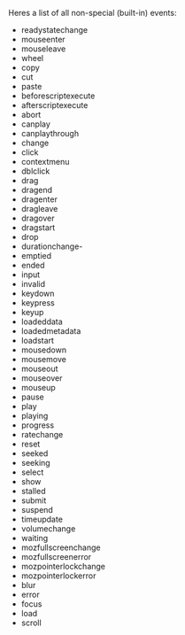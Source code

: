 Heres a list of all non-special (built-in) events:

- readystatechange
- mouseenter
- mouseleave
- wheel
- copy
- cut
- paste
- beforescriptexecute
- afterscriptexecute
- abort
- canplay
- canplaythrough
- change
- click
- contextmenu
- dblclick
- drag
- dragend
- dragenter
- dragleave
- dragover
- dragstart
- drop
- durationchange- 
- emptied
- ended
- input
- invalid
- keydown
- keypress
- keyup
- loadeddata
- loadedmetadata
- loadstart
- mousedown
- mousemove
- mouseout
- mouseover
- mouseup
- pause
- play
- playing
- progress
- ratechange
- reset
- seeked
- seeking
- select
- show
- stalled
- submit
- suspend
- timeupdate
- volumechange
- waiting
- mozfullscreenchange
- mozfullscreenerror
- mozpointerlockchange
- mozpointerlockerror
- blur
- error
- focus
- load
- scroll